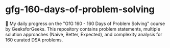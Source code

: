 # gfg-160-days-of-problem-solving
🚀 My daily progress on the "GfG 160 - 160 Days of Problem Solving" course by GeeksforGeeks.  This repository contains problem statements, multiple solution approaches (Naive, Better, Expected),  and complexity analysis for 160 curated DSA problems.
